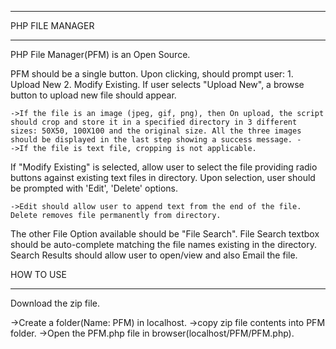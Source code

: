 __________________________
PHP FILE MANAGER
__________________________

PHP File Manager(PFM) is an Open Source.

PFM should be a single button. Upon clicking, should prompt user: 1. Upload New 2. Modify Existing.
If user selects "Upload New", a browse button to upload new file should appear. 

	->If the file is an image (jpeg, gif, png), then On upload, the script should crop and store it in a specified directory in 3 different sizes: 50X50, 100X100 and the original size. All the three images should be displayed in the last step showing a success message. - 		->If the file is text file, cropping is not applicable. 

If "Modify Existing" is selected, allow user to select the file providing radio buttons against existing text files in directory. Upon selection, user should be prompted with 'Edit', 'Delete' options. 


	->Edit should allow user to append text from the end of the file. Delete removes file permanently from directory. 

The other File Option available should be "File Search". File Search textbox should be auto-complete matching the file names existing in the directory. Search Results should allow user to open/view and also Email the file.



HOW TO USE
_______________

Download the zip file.

->Create a folder(Name: PFM) in localhost.
->copy zip file contents into PFM folder.
->Open the PFM.php file in browser(localhost/PFM/PFM.php).


